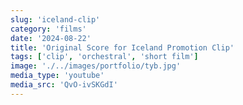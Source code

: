 ```yaml
---
slug: 'iceland-clip'
category: 'films'
date: '2024-08-22'
title: 'Original Score for Iceland Promotion Clip'
tags: ['clip', 'orchestral', 'short film']
image: './../images/portfolio/tyb.jpg'
media_type: 'youtube'
media_src: 'QvO-ivSKGdI'
---
```

